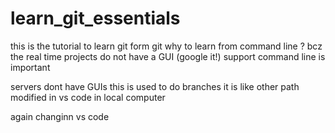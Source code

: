 # learn_git_essentials
this is the tutorial to learn git form git 
why to learn from command line ?
bcz the real time projects do not have a GUI (google it!) support
command line is important

servers dont have GUIs 
this is used to do branches
it is like other path
modified in vs code in local computer

again changinn vs code
